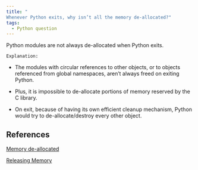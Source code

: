 ```yaml
---
title: "
Whenever Python exits, why isn’t all the memory de-allocated?"
tags:
  - Python question
---
```


Python modules are not always de-allocated when Python exits.

`Explanation:`

* The modules with circular references to other objects, or to objects referenced from global namespaces, aren’t always freed on exiting Python.

* Plus, it is impossible to de-allocate portions of memory reserved by the C library.

* On exit, because of having its own efficient cleanup mechanism, Python would try to de-allocate/destroy every other object.

## References

[Memory de-allocated](https://www.edureka.co/community/10857/whenever-you-exit-python-is-all-memory-de-allocated)

[Releasing Memory](http://net-informations.com/python/iq/memory.htm)